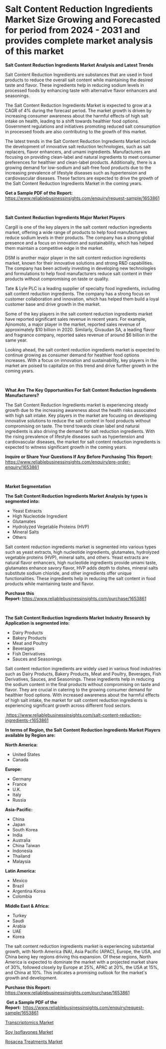 <p><h1>Salt Content Reduction Ingredients Market Size Growing and Forecasted for period from 2024 - 2031 and provides complete market analysis of this market</h1></p><p><strong>Salt Content Reduction Ingredients Market Analysis and Latest Trends</strong></p>
<p><p>Salt Content Reduction Ingredients are substances that are used in food products to reduce the overall salt content while maintaining the desired taste and flavor. These ingredients help in reducing sodium levels in processed foods by enhancing taste with alternative flavor enhancers and seasonings.</p><p>The Salt Content Reduction Ingredients Market is expected to grow at a CAGR of 4% during the forecast period. The market growth is driven by increasing consumer awareness about the harmful effects of high salt intake on health, leading to a shift towards healthier food options. Government regulations and initiatives promoting reduced salt consumption in processed foods are also contributing to the growth of this market.</p><p>The latest trends in the Salt Content Reduction Ingredients Market include the development of innovative salt reduction technologies, such as salt replacers, flavor enhancers, and umami ingredients. Manufacturers are focusing on providing clean-label and natural ingredients to meet consumer preferences for healthier and clean-label products. Additionally, there is a growing demand for low-sodium and salt-free food products due to the increasing prevalence of lifestyle diseases such as hypertension and cardiovascular diseases. These factors are expected to drive the growth of the Salt Content Reduction Ingredients Market in the coming years.</p></p>
<p><strong>Get a Sample PDF of the Report:&nbsp;</strong> <a href="https://www.reliablebusinessinsights.com/enquiry/request-sample/1653861">https://www.reliablebusinessinsights.com/enquiry/request-sample/1653861</a></p>
<p>&nbsp;</p>
<p><strong>Salt Content Reduction Ingredients Major Market Players</strong></p>
<p><p>Cargill is one of the key players in the salt content reduction ingredients market, offering a wide range of products to help food manufacturers reduce sodium levels in their products. The company has a strong global presence and a focus on innovation and sustainability, which has helped them maintain a competitive edge in the market.</p><p>DSM is another major player in the salt content reduction ingredients market, known for their innovative solutions and strong R&D capabilities. The company has been actively investing in developing new technologies and formulations to help food manufacturers reduce salt content in their products without compromising on taste or quality.</p><p>Tate & Lyle PLC is a leading supplier of specialty food ingredients, including salt content reduction ingredients. The company has a strong focus on customer collaboration and innovation, which has helped them build a loyal customer base and drive growth in the market.</p><p>Some of the key players in the salt content reduction ingredients market have reported significant sales revenue in recent years. For example, Ajinomoto, a major player in the market, reported sales revenue of approximately $10 billion in 2020. Similarly, Givaudan SA, a leading flavor and fragrance company, reported sales revenue of around $6 billion in the same year.</p><p>Looking ahead, the salt content reduction ingredients market is expected to continue growing as consumer demand for healthier food options increases. With a focus on innovation and sustainability, key players in the market are poised to capitalize on this trend and drive further growth in the coming years.</p></p>
<p>&nbsp;</p>
<p><strong>What Are The Key Opportunities For Salt Content Reduction Ingredients Manufacturers?</strong></p>
<p><p>The Salt Content Reduction Ingredients market is experiencing steady growth due to the increasing awareness about the health risks associated with high salt intake. Key players in the market are focusing on developing innovative solutions to reduce the salt content in food products without compromising on taste. The trend towards clean label and natural ingredients is also driving the demand for salt reduction ingredients. With the rising prevalence of lifestyle diseases such as hypertension and cardiovascular diseases, the market for salt content reduction ingredients is expected to witness significant growth in the coming years.</p></p>
<p><strong>Inquire or Share Your Questions If Any Before Purchasing This Report:</strong> <a href="https://www.reliablebusinessinsights.com/enquiry/pre-order-enquiry/1653861">https://www.reliablebusinessinsights.com/enquiry/pre-order-enquiry/1653861</a></p>
<p>&nbsp;</p>
<p><strong>Market Segmentation</strong></p>
<p><strong>The Salt Content Reduction Ingredients Market Analysis by types is segmented into:</strong></p>
<p><ul><li>Yeast Extracts</li><li>High Nucleotide Ingredient</li><li>Glutamates</li><li>Hydrolyzed Vegetable Proteins (HVP)</li><li>Mineral Salts</li><li>Others</li></ul></p>
<p><p>Salt content reduction ingredients market is segmented into various types such as yeast extracts, high nucleotide ingredients, glutamates, hydrolyzed vegetable proteins (HVP), mineral salts, and others. Yeast extracts are natural flavor enhancers, high nucleotide ingredients provide umami taste, glutamates enhance savory flavor, HVP adds depth to dishes, mineral salts substitute sodium chloride, and other ingredients offer unique functionalities. These ingredients help in reducing the salt content in food products while maintaining taste and flavor.</p></p>
<p><strong>Purchase this Report:&nbsp;</strong><a href="https://www.reliablebusinessinsights.com/purchase/1653861">https://www.reliablebusinessinsights.com/purchase/1653861</a></p>
<p>&nbsp;</p>
<p><strong>The Salt Content Reduction Ingredients Market Industry Research by Application is segmented into:</strong></p>
<p><ul><li>Dairy Products</li><li>Bakery Products</li><li>Meat and Poultry</li><li>Beverages</li><li>Fish Derivatives</li><li>Sauces and Seasonings</li></ul></p>
<p><p>Salt content reduction ingredients are widely used in various food industries such as Dairy Products, Bakery Products, Meat and Poultry, Beverages, Fish Derivatives, Sauces, and Seasonings. These ingredients help in reducing the sodium content in the final products without compromising on taste and flavor. They are crucial in catering to the growing consumer demand for healthier food options. With increased awareness about the harmful effects of high salt intake, the market for salt content reduction ingredients is experiencing significant growth across different food sectors.</p></p>
<p><a href="https://www.reliablebusinessinsights.com/salt-content-reduction-ingredients-r1653861">&nbsp;https://www.reliablebusinessinsights.com/salt-content-reduction-ingredients-r1653861</a></p>
<p><strong>In terms of Region, the Salt Content Reduction Ingredients Market Players available by Region are:</strong></p>
<p>
    <p> <strong> North America: </strong>
        <ul>
            <li>United States</li>
            <li>Canada</li>
        </ul>
        </p> 
    <p> <strong> Europe: </strong>
        <ul>
            <li>Germany</li>
            <li>France</li>
            <li>U.K.</li>
            <li>Italy</li>
            <li>Russia</li>
        </ul>
        </p> 
    <p> <strong> Asia-Pacific: </strong>
        <ul>
            <li>China</li>
            <li>Japan</li>
            <li>South Korea</li>
            <li>India</li>
            <li>Australia</li>
            <li>China Taiwan</li>
            <li>Indonesia</li>
            <li>Thailand</li>
            <li>Malaysia</li>
        </ul>
        </p> 
    <p> <strong> Latin America: </strong>
        <ul>
            <li>Mexico</li>
            <li>Brazil</li>
            <li>Argentina Korea</li>
            <li>Colombia</li>
        </ul>
        </p> 
    <p> <strong> Middle East & Africa: </strong>
        <ul>
            <li>Turkey</li>
            <li>Saudi</li>
            <li>Arabia</li>
            <li>UAE</li>
            <li>Korea</li>
        </ul>
    </p>
    </p>
<p><p>The salt content reduction ingredients market is experiencing substantial growth, with North America (NA), Asia Pacific (APAC), Europe, the USA, and China being key regions driving this expansion. Of these regions, North America is expected to dominate the market with a projected market share of 30%, followed closely by Europe at 25%, APAC at 20%, the USA at 15%, and China at 10%. This indicates a promising outlook for the market's growth and development.</p></p>
<p><strong>Purchase this Report: </strong><a href="https://www.reliablebusinessinsights.com/purchase/1653861">https://www.reliablebusinessinsights.com/purchase/1653861</a></p>
<p>&nbsp;<strong>Get a Sample PDF of the Report:&nbsp;&nbsp;</strong><a href="https://www.reliablebusinessinsights.com/enquiry/request-sample/1653861">https://www.reliablebusinessinsights.com/enquiry/request-sample/1653861</a></p>
<p><strong></strong></p>
<p><p><a href="https://github.com/DarrenSipes1990/Market-Research-Report-List-1/blob/main/transcriptomics-market.md">Transcriptomics Market</a></p><p><a href="https://github.com/Airanohannonzb68e5pb53oc1/Market-Research-Report-List-3/blob/main/soy-isoflavones-market.md">Soy Isoflavones Market</a></p><p><a href="https://github.com/fiixsa/Market-Research-Report-List-3/blob/main/rosacea-treatments-market.md">Rosacea Treatments Market</a></p></p>